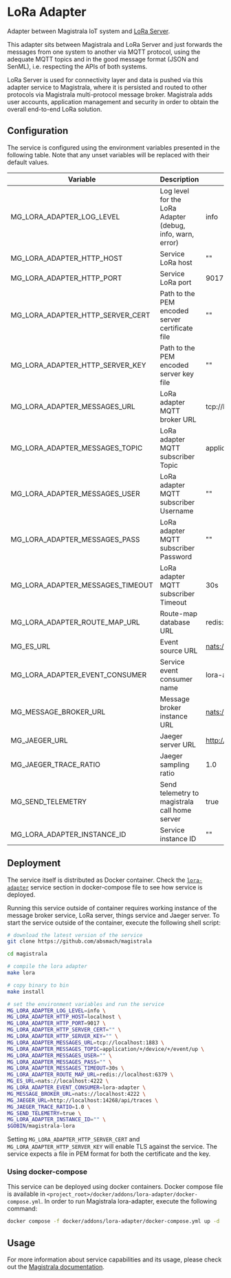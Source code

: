 # LoRa Adapter

Adapter between Magistrala IoT system and [LoRa Server](https://github.com/brocaar/chirpstack-network-server).

This adapter sits between Magistrala and LoRa Server and just forwards the messages from one system to another via MQTT protocol, using the adequate MQTT topics and in the good message format (JSON and SenML), i.e. respecting the APIs of both systems.

LoRa Server is used for connectivity layer and data is pushed via this adapter service to Magistrala, where it is persisted and routed to other protocols via Magistrala multi-protocol message broker. Magistrala adds user accounts, application management and security in order to obtain the overall end-to-end LoRa solution.

## Configuration

The service is configured using the environment variables presented in the following table. Note that any unset variables will be replaced with their default values.

| Variable                         | Description                                               | Default                             |
| -------------------------------- | --------------------------------------------------------- | ----------------------------------- |
| MG_LORA_ADAPTER_LOG_LEVEL        | Log level for the LoRa Adapter (debug, info, warn, error) | info                                |
| MG_LORA_ADAPTER_HTTP_HOST        | Service LoRa host                                         | ""                                  |
| MG_LORA_ADAPTER_HTTP_PORT        | Service LoRa port                                         | 9017                                |
| MG_LORA_ADAPTER_HTTP_SERVER_CERT | Path to the PEM encoded server certificate file           | ""                                  |
| MG_LORA_ADAPTER_HTTP_SERVER_KEY  | Path to the PEM encoded server key file                   | ""                                  |
| MG_LORA_ADAPTER_MESSAGES_URL     | LoRa adapter MQTT broker URL                              | tcp://localhost:1883                |
| MG_LORA_ADAPTER_MESSAGES_TOPIC   | LoRa adapter MQTT subscriber Topic                        | application/+/device/+/event/up     |
| MG_LORA_ADAPTER_MESSAGES_USER    | LoRa adapter MQTT subscriber Username                     | ""                                  |
| MG_LORA_ADAPTER_MESSAGES_PASS    | LoRa adapter MQTT subscriber Password                     | ""                                  |
| MG_LORA_ADAPTER_MESSAGES_TIMEOUT | LoRa adapter MQTT subscriber Timeout                      | 30s                                 |
| MG_LORA_ADAPTER_ROUTE_MAP_URL    | Route-map database URL                                    | redis://localhost:6379              |
| MG_ES_URL                        | Event source URL                                          | <nats://localhost:4222>             |
| MG_LORA_ADAPTER_EVENT_CONSUMER   | Service event consumer name                               | lora-adapter                        |
| MG_MESSAGE_BROKER_URL            | Message broker instance URL                               | <nats://localhost:4222>             |
| MG_JAEGER_URL                    | Jaeger server URL                                         | <http://localhost:14268/api/traces> |
| MG_JAEGER_TRACE_RATIO            | Jaeger sampling ratio                                     | 1.0                                 |
| MG_SEND_TELEMETRY                | Send telemetry to magistrala call home server             | true                                |
| MG_LORA_ADAPTER_INSTANCE_ID      | Service instance ID                                       | ""                                  |

## Deployment

The service itself is distributed as Docker container. Check the [`lora-adapter`](https://github.com/absmach/magistrala/blob/main/docker/addons/lora-adapter/docker-compose.yml) service section in docker-compose file to see how service is deployed.

Running this service outside of container requires working instance of the message broker service, LoRa server, things service and Jaeger server.
To start the service outside of the container, execute the following shell script:

```bash
# download the latest version of the service
git clone https://github.com/absmach/magistrala

cd magistrala

# compile the lora adapter
make lora

# copy binary to bin
make install

# set the environment variables and run the service
MG_LORA_ADAPTER_LOG_LEVEL=info \
MG_LORA_ADAPTER_HTTP_HOST=localhost \
MG_LORA_ADAPTER_HTTP_PORT=9017 \
MG_LORA_ADAPTER_HTTP_SERVER_CERT="" \
MG_LORA_ADAPTER_HTTP_SERVER_KEY="" \
MG_LORA_ADAPTER_MESSAGES_URL=tcp://localhost:1883 \
MG_LORA_ADAPTER_MESSAGES_TOPIC=application/+/device/+/event/up \
MG_LORA_ADAPTER_MESSAGES_USER="" \
MG_LORA_ADAPTER_MESSAGES_PASS="" \
MG_LORA_ADAPTER_MESSAGES_TIMEOUT=30s \
MG_LORA_ADAPTER_ROUTE_MAP_URL=redis://localhost:6379 \
MG_ES_URL=nats://localhost:4222 \
MG_LORA_ADAPTER_EVENT_CONSUMER=lora-adapter \
MG_MESSAGE_BROKER_URL=nats://localhost:4222 \
MG_JAEGER_URL=http://localhost:14268/api/traces \
MG_JAEGER_TRACE_RATIO=1.0 \
MG_SEND_TELEMETRY=true \
MG_LORA_ADAPTER_INSTANCE_ID="" \
$GOBIN/magistrala-lora
```

Setting `MG_LORA_ADAPTER_HTTP_SERVER_CERT` and `MG_LORA_ADAPTER_HTTP_SERVER_KEY` will enable TLS against the service. The service expects a file in PEM format for both the certificate and the key.

### Using docker-compose

This service can be deployed using docker containers. Docker compose file is available in `<project_root>/docker/addons/lora-adapter/docker-compose.yml`. In order to run Magistrala lora-adapter, execute the following command:

```bash
docker compose -f docker/addons/lora-adapter/docker-compose.yml up -d
```

## Usage

For more information about service capabilities and its usage, please check out the [Magistrala documentation](https://docs.magistrala.abstractmachines.fr/lora).
